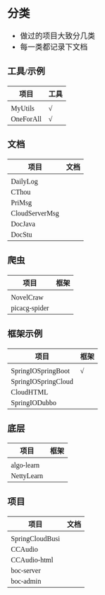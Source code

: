 <span  style="font-family: Simsun,serif; font-size: 17px; ">

## 分类

- 做过的项目大致分几类
- 每一类都记录下文档

### 工具/示例

| 项目 | 工具 |
|---|---|
|  |  |
| MyUtils | √ |
| OneForAll | √ |

### 文档

| 项目 | 文档 |
|---|---|
|  |  |
| DailyLog |  |
| CThou |  |
| PriMsg |  |
| CloudServerMsg |  |
| DocJava |  |
| DocStu |  |

### 爬虫

| 项目 | 框架 |
|---|---|
|  |  |
| NovelCraw |  |
| picacg-spider |  |

### 框架示例

| 项目 | 框架 |
|---|---|
|  |  |
| SpringIOSpringBoot | √ |
| SpringIOSpringCloud |  |
| CloudHTML |  |
| SpringIODubbo |  |

### 底层

| 项目 | 框架 |
|---|---|
|  |  |
| algo-learn |  |
| NettyLearn |  |

### 项目

| 项目 | 文档 |
|---|---|
|  |  |
| SpringCloudBusi |  |
| CCAudio |  |
| CCAudio-html |  |
| boc-server |  |
| boc-admin |  |

</span>